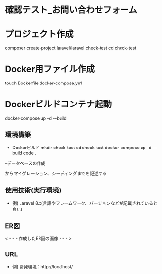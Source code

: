 # 確認テスト_お問い合わせフォーム

# プロジェクト作成
composer create-project laravel/laravel check-test
cd check-test

# Docker用ファイル作成
touch Dockerfile docker-compose.yml

# Dockerビルドコンテナ起動
docker-compose up -d --build


## 環境構築
- Dockerビルド
  mkdir check-test
  cd check-test
  docker-compose up -d --build
  code .

-データベースの作成









からマイグレーション、シーディングまでを記述する

## 使用技術(実行環境)
- 例) Laravel 8.x(言語やフレームワーク、バージョンなどが記載されていると良い)

## ER図
< - - - 作成したER図の画像 - - - >

## URL
- 例) 開発環境：http://localhost/